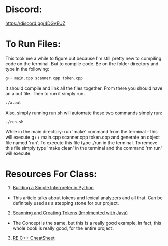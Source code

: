 # Discord:
https://discord.gg/4DGyEUZ

# To Run Files:
This took me a while to figure out because I'm still pretty new to compiling code on the terminal. But to compile code. Be on the folder directory and type in the following:
``` bash
g++ main.cpp scanner.cpp token.cpp
```
It should compile and link all the files together. From there you should have an a.out file. Then to run it simply run.

``` bash
./a.out
```

Also, simply running run.sh will automate these two commands simply run:
``` bash
./run.sh
```

While in the main directory:
  run 'make' command from the terminal - this will execute g++ main.cpp
  scanner.cpp token.cpp and generate an object file named 'run'.  To execute
  this file type ./run in the terminal.  To remove this file simply type 
  'make clean' in the terminal and the command 'rm run' will execute.

# Resources For Class:
1. [Building a Simple Interpreter in Python](https://ruslanspivak.com/lsbasi-part1/)
  * This article talks about tokens and lexical analyzers and all that. Can be definitely used as a stepping stone for our project.
2. [Scanning and Creating Tokens (Implmented with Java)](http://www.craftinginterpreters.com/scanning.html)
  * The Concept is the same, but this is a really good example, in fact, this whole book is really good, for the entire project.
3. [RE C++ CheatSheet](http://cpprocks.com/files/c++11-regex-cheatsheet.pdf)

